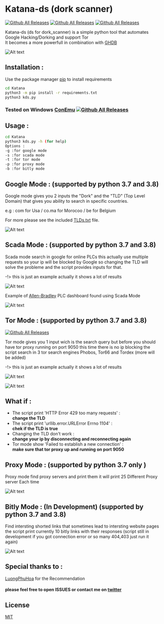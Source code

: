 # Katana-ds (dork scanner)
[![Github All Releases](https://img.shields.io/badge/Katana--ds-Version%201.5-red)]()
[![Github All Releases](https://img.shields.io/badge/support-python%203.x-brightgreen)]()
[![Github All Releases](https://img.shields.io/badge/Supported%20OS-Windows%2FLinux-brightgreen)]()

Katana-ds (ds for dork_scanner) is a simple python tool that automates Google Hacking/Dorking and support Tor  
It becomes a more powerfull in combination with [GHDB](https://www.exploit-db.com/google-hacking-database)

![Alt text](https://github.com/adnane-X-tebbaa/imgs/blob/master/img1.jpg)

## Installation :
Use the package manager [pip](https://pip.pypa.io/en/stable/) to install requirements
```bash
cd Katana
python3 -m pip install -r requirements.txt
python3 kds.py 
```
### Tested on Windows [ConEmu](https://conemu.github.io/)  [![Github All Releases](https://conemu.github.io/img/logo.png)]() 
## Usage :
```bash
cd Katana
python3 kds.py -h (for help)
Options :
-g :for google mode
-s :for scada mode
-t :for tor mode
-p :for proxy mode
-b :for bitly mode

```
## Google Mode : (supported by python 3.7 and 3.8)
Google mode gives you 2 inputs the "Dork" and the "TLD" (Top Level Domain) that gives you ability to search in specific countries.

e.g : com for Usa / co.ma for Morocoo / be for Belgium

For more please see the included [TLDs.txt](https://github.com/adnane-X-tebbaa/Katana/blob/master/TLDs.txt) file.

![Alt text](https://github.com/adnane-X-tebbaa/imgs/blob/master/google_mode.gif)

## Scada Mode : (supported by python 3.7 and 3.8) 
Scada mode search in google for online PLCs this actually use multiple requests so your ip will be blocked by Google
so changing the TLD will solve the probleme and the script provides inputs for that.

-!> this is just an example actually it shows a lot of results

![Alt text](https://github.com/adnane-X-tebbaa/imgs/blob/master/scada_mode.gif)


Example of [Allen-Bradley](https://ab.rockwellautomation.com/lang-selection.html) PLC dashboard found using Scada Mode

![Alt text](https://github.com/adnane-X-tebbaa/imgs/blob/master/e.g.PNG)

## Tor Mode : (supported by python 3.7 and 3.8) 

[![Github All Releases](http://icons.iconarchive.com/icons/blackvariant/button-ui-requests-8/256/Tor-icon.png)]()

Tor mode gives you 1 input wich is the search query but before you should have tor proxy running on port 9050 
this time there is no ip blocking the script search in 3 tor search engines Phobos, Tor66 and Tordex (more will be added) 

-!> this is just an example actually it shows a lot of results

![Alt text](https://github.com/adnane-X-tebbaa/imgs/blob/master/tor_mode.gif)

![Alt text](http://icons.iconarchive.com/icons/graphicrating/koloria/32/Warning-2-icon.png) 
## What if :
- The script print 'HTTP Error 429 too many requests' :          
**change the TLD**
- The script print 'urllib.error.URLError Errno 1104' :            
**chek if the TLD is true**
- Changing the TLD don't work :                                    
**change your ip by disconnecting and reconnecting again**
- Tor mode show 'Failed to establish a new connection' :          
**make sure that tor proxy up and running on port 9050**

## Proxy Mode : (supported by python 3.7 only ) 
Proxy mode find proxy servers and print them it will print 25 Different Proxy server Each time 

![Alt text](https://github.com/adnane-X-tebbaa/imgs/blob/master/proxy_mode.gif)

## Bitly Mode : (In Development) (supported by python 3.7 and 3.8) 
Find intersting shorted links that sometimes lead to intersting website pages 
the script print currently 10 bitly links with their responses
(script still in development if you got connection error or so many 404,403 just run it again)

![Alt text](https://github.com/adnane-X-tebbaa/imgs/blob/master/bitly_mode.gif)

## Special thanks to :
[LuongPhuHoa](https://github.com/adnane-X-tebbaa/Katana/issues/1) for the Recommendation

#### please feel free to open ISSUES or contact me on [twitter](https://twitter.com/TebbaaX)

## License
[MIT](https://github.com/adnane-X-tebbaa/Katana/blob/master/LICENSE.txt)
